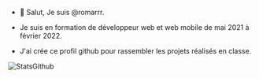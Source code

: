 - 👋 Salut, Je suis @romarrr.

- Je suis en formation de développeur web et web mobile de mai 2021 à février 2022.

- J'ai crée ce profil github pour rassembler les projets réalisés en classe.

![StatsGithub](https://github-readme-stats.vercel.app/api?username=romarrr&show_icons=true&theme=radical)
